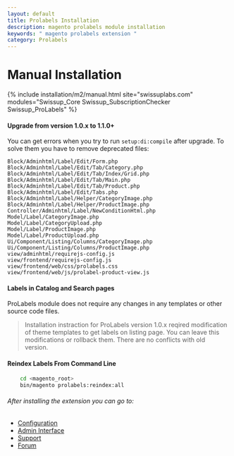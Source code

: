```yaml
---
layout: default
title: Prolabels Installation
description: magento prolabels module installation
keywords: " magento prolabels extension "
category: Prolabels
---
```


# Manual Installation

{% include installation/m2/manual.html site="swissuplabs.com" modules="Swissup_Core Swissup_SubscriptionChecker Swissup_ProLabels" %}

#### Upgrade from version 1.0.x to 1.1.0+

You can get errors when you try to run `setup:di:compile` after upgrade. To solve them you have to remove deprecated files:

```
Block/Adminhtml/Label/Edit/Form.php
Block/Adminhtml/Label/Edit/Tab/Category.php
Block/Adminhtml/Label/Edit/Tab/Index/Grid.php
Block/Adminhtml/Label/Edit/Tab/Main.php
Block/Adminhtml/Label/Edit/Tab/Product.php
Block/Adminhtml/Label/Edit/Tabs.php
Block/Adminhtml/Label/Helper/CategoryImage.php
Block/Adminhtml/Label/Helper/ProductImage.php
Controller/Adminhtml/Label/NewConditionHtml.php
Model/Label/CategoryImage.php
Model/Label/CategoryUpload.php
Model/Label/ProductImage.php
Model/Label/ProductUpload.php
Ui/Component/Listing/Columns/CategoryImage.php
Ui/Component/Listing/Columns/ProductImage.php
view/adminhtml/requirejs-config.js
view/frontend/requirejs-config.js
view/frontend/web/css/prolabels.css
view/frontend/web/js/prolabel-product-view.js
```

#### Labels in Catalog and Search pages

ProLabels module does not require any changes in any templates or other source code files.

> Installation instraction for ProLabels version 1.0.x reqired modification of theme templates to get labels on listing page. You can leave this modifications or rollback them. There are no conflicts with old version.

#### Reindex Labels From Command Line

```bash
    cd <magento_root>
    bin/magento prolabels:reindex:all
```

###### After installing the extension you can go to:

* [Configuration](../../configuration/)
* [Admin Interface](../../interfaces/)
* [Support](https://swissuplabs.com/contacts/)
* [Forum](https://swissuplabs.com/magento-forum/)